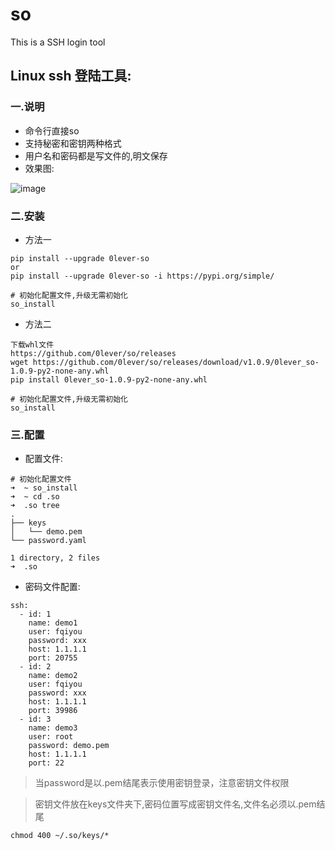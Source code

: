 # so
This is a SSH login tool

## Linux ssh 登陆工具:

### 一.说明
- 命令行直接so
- 支持秘密和密钥两种格式
- 用户名和密码都是写文件的,明文保存
- 效果图:

![image](http://pqhvjjqev.bkt.clouddn.com/img/20190430214133.png)

### 二.安装

- 方法一
```
pip install --upgrade 0lever-so
or
pip install --upgrade 0lever-so -i https://pypi.org/simple/

# 初始化配置文件,升级无需初始化
so_install
```
- 方法二
```
下载whl文件
https://github.com/0lever/so/releases
wget https://github.com/0lever/so/releases/download/v1.0.9/0lever_so-1.0.9-py2-none-any.whl
pip install 0lever_so-1.0.9-py2-none-any.whl

# 初始化配置文件,升级无需初始化
so_install
```


### 三.配置
- 配置文件:
```
# 初始化配置文件
➜  ~ so_install
➜  ~ cd .so
➜  .so tree
.
├── keys
│   └── demo.pem
└── password.yaml

1 directory, 2 files
➜  .so

```
- 密码文件配置:
```
ssh:
  - id: 1
    name: demo1
    user: fqiyou
    password: xxx
    host: 1.1.1.1
    port: 20755
  - id: 2
    name: demo2
    user: fqiyou
    password: xxx
    host: 1.1.1.1
    port: 39986
  - id: 3
    name: demo3
    user: root
    password: demo.pem
    host: 1.1.1.1
    port: 22
```

>当password是以.pem结尾表示使用密钥登录，注意密钥文件权限

>密钥文件放在keys文件夹下,密码位置写成密钥文件名,文件名必须以.pem结尾
```
chmod 400 ~/.so/keys/*

```


